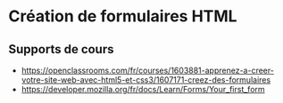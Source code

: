 # Création de formulaires HTML
## Supports de cours

* https://openclassrooms.com/fr/courses/1603881-apprenez-a-creer-votre-site-web-avec-html5-et-css3/1607171-creez-des-formulaires
* https://developer.mozilla.org/fr/docs/Learn/Forms/Your_first_form
